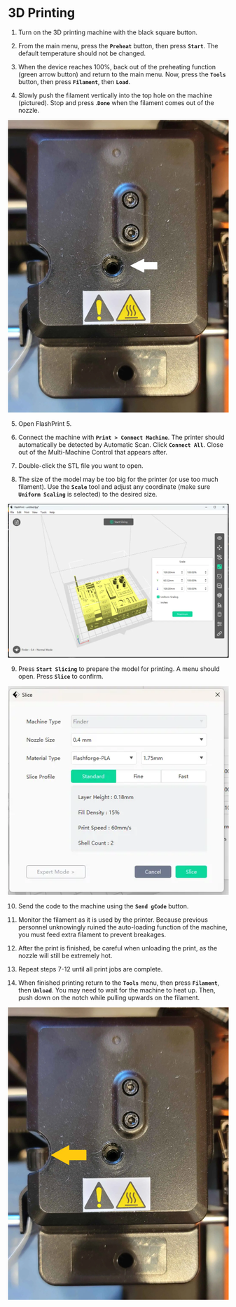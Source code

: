 <style>
img { width: 600px; }
.flex { display: flex; flex-flow: row wrap; gap: 16px; }
h1,h2,h3,h4,a { font-weight: bold; }
</style>

# 3D Printing

1. Turn on the 3D printing machine with the black square button.

2. From the main menu, press the **`Preheat`** button, then press **`Start`**. The default temperature should not be changed.

3. When the device reaches 100%, back out of the preheating function (green arrow button) and return to the main menu. Now, press the **`Tools`** button, then press **`Filament`**, then **`Load`**.

4. Slowly push the filament vertically into the top hole on the machine (pictured). Stop and press .**`Done`** when the filament comes out of the nozzle.

![](./img/3d1.webp)

5. Open FlashPrint 5.

6. Connect the machine with **`Print > Connect Machine`**. The printer should automatically be detected by Automatic Scan. Click **`Connect All`**. Close out of the Multi-Machine Control that appears after.

7. Double-click the STL file you want to open.

8. The size of the model may be too big for the printer (or use too much filament). Use the **`Scale`** tool and adjust any coordinate (make sure **`Uniform Scaling`** is selected) to the desired size.

![](./img/3d2.webp)

9.  Press **`Start Slicing`** to prepare the model for printing. A menu should open. Press **`Slice`** to confirm.

![](./img/3d3.webp)

10. Send the code to the machine using the **`Send gCode`** button.

11. Monitor the filament as it is used by the printer. Because previous personnel unknowingly ruined the auto-loading function of the machine, you must feed extra filament to prevent breakages.

12. After the print is finished, be careful when unloading the print, as the nozzle will still be extremely hot.

13. Repeat steps 7-12 until all print jobs are complete.

14. When finished printing return to the **`Tools`** menu, then press **`Filament`**, then **`Unload`**. You may need to wait for the machine to heat up. Then, push down on the notch while pulling upwards on the filament.

![](./img/3d4.webp)